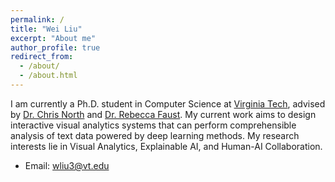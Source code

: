 ```yaml
---
permalink: /
title: "Wei Liu"
excerpt: "About me"
author_profile: true
redirect_from: 
  - /about/
  - /about.html
---
```

I am currently a Ph.D. student in Computer Science at [Virginia Tech](https://www.vt.edu/), advised by [Dr. Chris North](https://people.cs.vt.edu/north/) and [Dr. Rebecca Faust](https://rjfaust.github.io/). My current work aims to design interactive visual analytics systems that can perform comprehensible analysis of text data powered by deep learning methods. My research interests lie in Visual Analytics, Explainable AI, and Human-AI Collaboration.

* Email: wliu3@vt.edu



